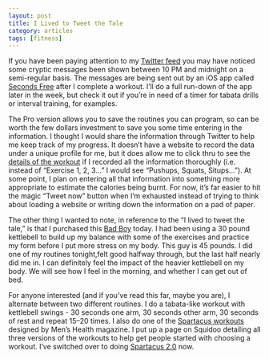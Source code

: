 ```yaml
---
layout: post
title: I Lived to Tweet the Tale 
category: articles
tags: [fitness]
---
```

If you have been paying attention to my [Twitter feed](http://www.twitter.com/four_sides) you may have noticed some cryptic messages been shown between 10 PM and midnight on a semi-regular basis. The messages are being sent out by an iOS app called [Seconds Free](http://itunes.apple.com/us/app/seconds-free-interval-timer/id475816966?mt=8) after I complete a workout. I’ll do a full run-down of the app later in the week, but check it out if you’re in need of a timer for tabata drills or interval training, for examples. 

The Pro version allows you to save the routines you can program, so can be worth the few dollars investment to save you some time entering in the information. I thought I would share the information through Twitter to help me keep track of my progress. It doesn’t have a website to record the data under a unique profile for me, but it does allow me to click thru to see the [details of the workout](http://www.secondsapp.com/timers/716689) if I recorded all the information thoroughly (i.e. instead of “Exercise 1, 2, 3…” I would see “Pushups, Squats, Situps…”). At some point, I plan on entering all that information into something more appropriate to estimate the calories being burnt. For now, it’s far easier to hit the magic “Tweet now” button when I’m exhausted instead of trying to think about loading a website or writing down the information on a pad of paper. 

The other thing I wanted to note, in reference to the “I lived to tweet the tale,” is that I purchased this [Bad Boy](http://amzn.to/14HQjFN "Kettlebell") today. I had been using a 30 pound kettlebell to build up my balance with some of the exercises and practice my form before I put more stress on my body. This guy is 45 pounds. I did one of my routines tonight,felt good halfway through, but the last half nearly did me in. I can definitely feel the impact of the heavier kettlebell on my body. We will see how I feel in the morning, and whether I can get out of bed. 

For anyone interested (and if you’ve read this far, maybe you are), I alternate between two different routines. I do a tabata-like workout with kettlebell swings - 30 seconds one arm, 30 seconds other arm, 30 seconds of rest and repeat 15–20 times. I also do one of the [Spartacus workouts](http://www.squidoo.com/spartacus-workout-2012) designed by Men’s Health magazine. I put up a page on Squidoo detailing all three versions of the workouts to help get people started with choosing a workout. I’ve switched over to doing [Spartacus 2.0](http://www.squidoo.com/spartacus-workout-2012 "Spartacus 2 workout") now.